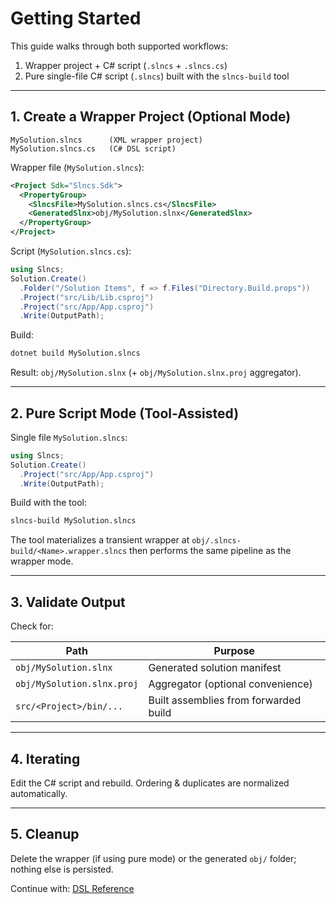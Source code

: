 # Getting Started


This guide walks through both supported workflows:
1. Wrapper project + C# script (`.slncs` + `.slncs.cs`)
2. Pure single-file C# script (`.slncs`) built with the `slncs-build` tool

---
## 1. Create a Wrapper Project (Optional Mode)
```
MySolution.slncs      (XML wrapper project)
MySolution.slncs.cs   (C# DSL script)
```
Wrapper file (`MySolution.slncs`):
```xml
<Project Sdk="Slncs.Sdk">
  <PropertyGroup>
    <SlncsFile>MySolution.slncs.cs</SlncsFile>
    <GeneratedSlnx>obj/MySolution.slnx</GeneratedSlnx>
  </PropertyGroup>
</Project>
```
Script (`MySolution.slncs.cs`):
```csharp
using Slncs;
Solution.Create()
  .Folder("/Solution Items", f => f.Files("Directory.Build.props"))
  .Project("src/Lib/Lib.csproj")
  .Project("src/App/App.csproj")
  .Write(OutputPath);
```
Build:
```bash
dotnet build MySolution.slncs
```
Result: `obj/MySolution.slnx` (+ `obj/MySolution.slnx.proj` aggregator).

---
## 2. Pure Script Mode (Tool-Assisted)
Single file `MySolution.slncs`:
```csharp
using Slncs;
Solution.Create()
  .Project("src/App/App.csproj")
  .Write(OutputPath);
```
Build with the tool:
```bash
slncs-build MySolution.slncs
```
The tool materializes a transient wrapper at `obj/.slncs-build/<Name>.wrapper.slncs` then performs the same pipeline as the wrapper mode.

---
## 3. Validate Output
Check for:

| Path | Purpose |
|------|---------|
| `obj/MySolution.slnx` | Generated solution manifest |
| `obj/MySolution.slnx.proj` | Aggregator (optional convenience) |
| `src/<Project>/bin/...` | Built assemblies from forwarded build |

---
## 4. Iterating
Edit the C# script and rebuild. Ordering & duplicates are normalized automatically.

---
## 5. Cleanup
Delete the wrapper (if using pure mode) or the generated `obj/` folder; nothing else is persisted.

Continue with: [DSL Reference](dsl-reference.md)
